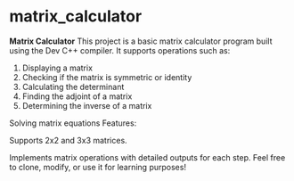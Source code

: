 # matrix_calculator

**Matrix Calculator**
This project is a basic matrix calculator program built using the Dev C++ compiler. It supports operations such as:

1) Displaying a matrix
2) Checking if the matrix is symmetric or identity
3) Calculating the determinant
4) Finding the adjoint of a matrix
5) Determining the inverse of a matrix

Solving matrix equations
Features:

Supports 2x2 and 3x3 matrices.

Implements matrix operations with detailed outputs for each step.
Feel free to clone, modify, or use it for learning purposes!
